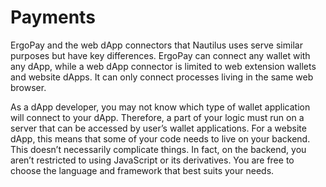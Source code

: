 # Payments

ErgoPay and the web dApp connectors that Nautilus uses serve similar purposes but have key differences. ErgoPay can connect any wallet with any dApp, while a web dApp connector is limited to web extension wallets and website dApps. It can only connect processes living in the same web browser.

As a dApp developer, you may not know which type of wallet application will connect to your dApp. Therefore, a part of your logic must run on a server that can be accessed by user’s wallet applications. For a website dApp, this means that some of your code needs to live on your backend. This doesn’t necessarily complicate things. In fact, on the backend, you aren’t restricted to using JavaScript or its derivatives. You are free to choose the language and framework that best suits your needs.
